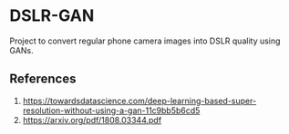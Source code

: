 # DSLR-GAN
Project to convert regular phone camera images into DSLR quality using GANs. 

## References
1) https://towardsdatascience.com/deep-learning-based-super-resolution-without-using-a-gan-11c9bb5b6cd5  
2) https://arxiv.org/pdf/1808.03344.pdf
